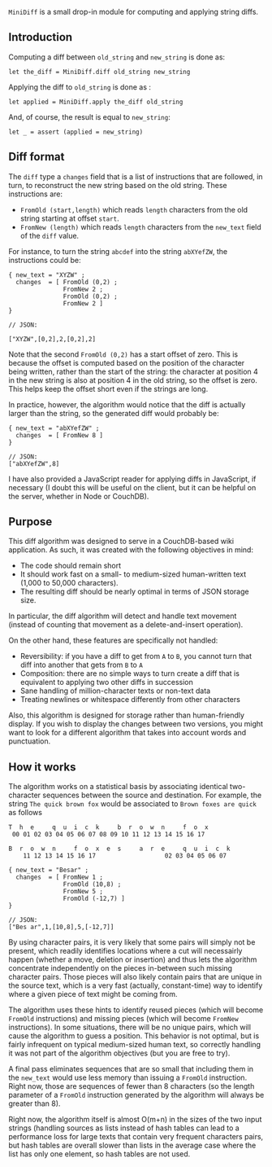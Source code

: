 `MiniDiff` is a small drop-in module for computing and applying string diffs.

## Introduction

Computing a diff between `old_string` and `new_string` is done as: 

    let the_diff = MiniDiff.diff old_string new_string

Applying the diff to `old_string` is done as : 

    let applied = MiniDiff.apply the_diff old_string
     
And, of course, the result is equal to `new_string`:

    let _ = assert (applied = new_string)

## Diff format

The `diff` type a `changes` field that is a list of instructions that are followed, in turn, to reconstruct the new string based on the old string. These instructions are:

 - `FromOld (start,length)` which reads `length` characters from the old string starting at offset `start`. 
 - `FromNew (length)` which reads `length` characters from the `new_text` field of the `diff` value.

For instance, to turn the string `abcdef` into the string `abXYefZW`, the instructions could be: 

    { new_text = "XYZW" ;
      changes  = [ FromOld (0,2) ;
                   FromNew 2 ;
                   FromOld (0,2) ;
                   FromNew 2 ]
    }

    // JSON:

    ["XYZW",[0,2],2,[0,2],2]

Note that the second `FromOld (0,2)` has a start offset of zero. This is because the offset is computed based on the position of the character being written, rather than the start of the string: the character at position 4 in the new string is also at position 4 in the old string, so the offset is zero. This helps keep the offset short even if the strings are long.

In practice, however, the algorithm would notice that the diff is actually larger than the string, so the generated diff would probably be:

    { new_text = "abXYefZW" ;
      changes  = [ FromNew 8 ]
    }

    // JSON:
    ["abXYefZW",8]

I have also provided a JavaScript reader for applying diffs in JavaScript, if necessary (I doubt this will be useful on the client, but it can be helpful on the server, whether in Node or CouchDB).

## Purpose

This diff algorithm was designed to serve in a CouchDB-based wiki application. As such, it was created with the following objectives in mind:

 - The code should remain short
 - It should work fast on a small- to medium-sized human-written text (1,000 to 50,000 characters).
 - The resulting diff should be nearly optimal in terms of JSON storage size.

In particular, the diff algorithm will detect and handle text movement (instead of counting that movement as a delete-and-insert operation).

On the other hand, these features are specifically not handled: 

 - Reversibility: if you have a diff to get from `A` to `B`, you cannot turn that diff into another that gets from `B` to `A`
 - Composition: there are no simple ways to turn create a diff that is equivalent to applying two other diffs in succession
 - Sane handling of million-character texts or non-text data
 - Treating newlines or whitespace differently from other characters

Also, this algorithm is designed for storage rather than human-friendly display. If you wish to display the changes between two versions, you might want to look for a different algorithm that takes into account words and punctuation.

## How it works

The algorithm works on a statistical basis by associating identical two-character sequences between the source and destination. For example, the string `The quick brown fox` would be associated to `Brown foxes are quick` as follows

    T  h  e     q  u  i  c  k     b  r  o  w  n     f  o  x
     00 01 02 03 04 05 06 07 08 09 10 11 12 13 14 15 16 17 

    B  r  o  w  n     f  o  x  e  s     a  r  e     q  u  i  c  k
        11 12 13 14 15 16 17                   02 03 04 05 06 07
  
    { new_text = "Besar" ;
      changes  = [ FromNew 1 ;
                   FromOld (10,8) ;
                   FromNew 5 ;
                   FromOld (-12,7) ]
    }

    // JSON:
    ["Bes ar",1,[10,8],5,[-12,7]]

By using character pairs, it is very likely that some pairs will simply not be present, which readily identifies locations where a cut will necessairly happen (whether a move, deletion or insertion) and thus lets the algorithm concentrate independently on the pieces in-between such missing character pairs. Those pieces will also likely contain pairs that are unique in the source text, which is a very fast (actually, constant-time) way to identify where a given piece of text might be coming from.

The algorithm uses these hints to identify reused pieces (which will become `FromOld` instructions) and missing pieces (which will become `FromNew` instructions). In some situations, there will be no unique pairs, which will cause the algorithm to guess a position. This behavior is not optimal, but is fairly infrequent on typical medium-sized human text, so correctly handling it was not part of the algorithm objectives (but you are free to try).

A final pass eliminates sequences that are so small that including them in the `new_text` would use less memory than issuing a `FromOld` instruction. Right now, those are sequences of fewer than 8 characters (so the length parameter of a `FromOld` instruction generated by the algorithm will always be greater than 8). 

Right now, the algorithm itself is almost O(m+n) in the sizes of the two input strings (handling sources as lists instead of hash tables can lead to a performance loss for large texts that contain very frequent characters pairs, but hash tables are overall slower than lists in the average case where the list has only one element, so hash tables are not used.